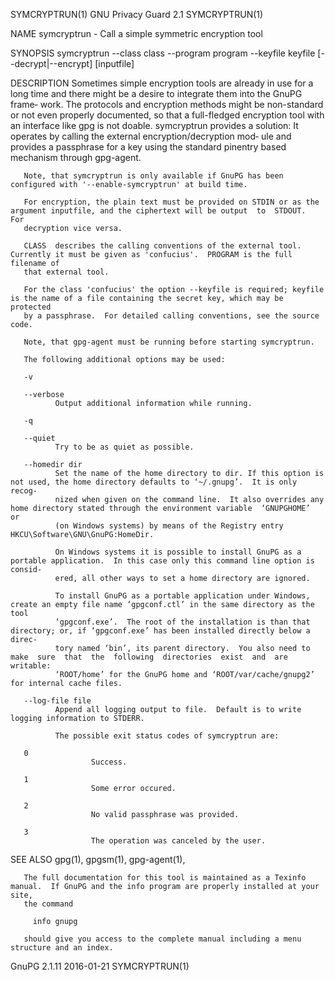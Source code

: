 SYMCRYPTRUN(1)                                                 GNU Privacy Guard 2.1                                                SYMCRYPTRUN(1)

NAME
       symcryptrun - Call a simple symmetric encryption tool

SYNOPSIS
       symcryptrun --class class --program program --keyfile keyfile [--decrypt|--encrypt] [inputfile]

DESCRIPTION
       Sometimes  simple  encryption  tools are already in use for a long time and there might be a desire to integrate them into the GnuPG frame‐
       work.  The protocols and encryption methods might be non-standard or not even properly documented, so that a full-fledged  encryption  tool
       with  an interface like gpg is not doable.  symcryptrun provides a solution: It operates by calling the external encryption/decryption mod‐
       ule and provides a passphrase for a key using the standard pinentry based mechanism through gpg-agent.

       Note, that symcryptrun is only available if GnuPG has been configured with '--enable-symcryptrun' at build time.

       For encryption, the plain text must be provided on STDIN or as the argument inputfile, and the ciphertext will be output  to  STDOUT.   For
       decryption vice versa.

       CLASS  describes the calling conventions of the external tool.  Currently it must be given as 'confucius'.  PROGRAM is the full filename of
       that external tool.

       For the class 'confucius' the option --keyfile is required; keyfile is the name of a file containing the secret key, which may be protected
       by a passphrase.  For detailed calling conventions, see the source code.

       Note, that gpg-agent must be running before starting symcryptrun.

       The following additional options may be used:

       -v

       --verbose
              Output additional information while running.

       -q

       --quiet
              Try to be as quiet as possible.

       --homedir dir
              Set the name of the home directory to dir. If this option is not used, the home directory defaults to ‘~/.gnupg’.  It is only recog‐
              nized when given on the command line.  It also overrides any home directory stated through the environment variable  ‘GNUPGHOME’  or
              (on Windows systems) by means of the Registry entry HKCU\Software\GNU\GnuPG:HomeDir.

              On Windows systems it is possible to install GnuPG as a portable application.  In this case only this command line option is consid‐
              ered, all other ways to set a home directory are ignored.

              To install GnuPG as a portable application under Windows, create an empty file name ‘gpgconf.ctl’ in the same directory as the  tool
              ‘gpgconf.exe’.  The root of the installation is than that directory; or, if ‘gpgconf.exe’ has been installed directly below a direc‐
              tory named ‘bin’, its parent directory.  You also need to  make  sure  that  the  following  directories  exist  and  are  writable:
              ‘ROOT/home’ for the GnuPG home and ‘ROOT/var/cache/gnupg2’ for internal cache files.

       --log-file file
              Append all logging output to file.  Default is to write logging information to STDERR.

              The possible exit status codes of symcryptrun are:

       0
                      Success.

       1
                      Some error occured.

       2
                      No valid passphrase was provided.

       3
                      The operation was canceled by the user.

SEE ALSO
       gpg(1), gpgsm(1), gpg-agent(1),

       The full documentation for this tool is maintained as a Texinfo manual.  If GnuPG and the info program are properly installed at your site,
       the command

         info gnupg

       should give you access to the complete manual including a menu structure and an index.

GnuPG 2.1.11                                                        2016-01-21                                                      SYMCRYPTRUN(1)
